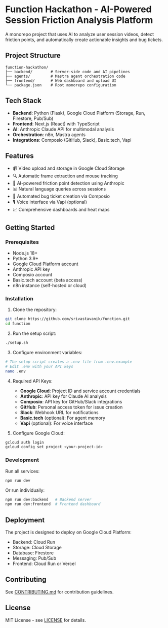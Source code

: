 # Function Hackathon - AI-Powered Session Friction Analysis Platform

A monorepo project that uses AI to analyze user session videos, detect friction points, and automatically create actionable insights and bug tickets.

## Project Structure

```
function-hackathon/
├── backend/        # Server-side code and AI pipelines
├── agents/         # Mastra agent orchestration code
├── frontend/       # Web dashboard and upload UI
└── package.json    # Root monorepo configuration
```

## Tech Stack

- **Backend**: Python (Flask), Google Cloud Platform (Storage, Run, Firestore, Pub/Sub)
- **Frontend**: Next.js (React) with TypeScript
- **AI**: Anthropic Claude API for multimodal analysis
- **Orchestration**: n8n, Mastra agents
- **Integrations**: Composio (GitHub, Slack), Basic.tech, Vapi

## Features

- 📹 Video upload and storage in Google Cloud Storage
- 🔍 Automatic frame extraction and mouse tracking
- 🤖 AI-powered friction point detection using Anthropic
- 📊 Natural language queries across sessions
- 🎫 Automated bug ticket creation via Composio
- 🎙️ Voice interface via Vapi (optional)
- 📈 Comprehensive dashboards and heat maps

## Getting Started

### Prerequisites

- Node.js 18+
- Python 3.9+
- Google Cloud Platform account
- Anthropic API key
- Composio account
- Basic.tech account (beta access)
- n8n instance (self-hosted or cloud)

### Installation

1. Clone the repository:
```bash
git clone https://github.com/srivastavanik/function.git
cd function
```

2. Run the setup script:
```bash
./setup.sh
```

3. Configure environment variables:
```bash
# The setup script creates a .env file from .env.example
# Edit .env with your API keys
nano .env
```

4. Required API Keys:
   - **Google Cloud**: Project ID and service account credentials
   - **Anthropic**: API key for Claude AI analysis  
   - **Composio**: API key for GitHub/Slack integrations
   - **GitHub**: Personal access token for issue creation
   - **Slack**: Webhook URL for notifications
   - **Basic.tech** (optional): For agent memory
   - **Vapi** (optional): For voice interface

5. Configure Google Cloud:
```bash
gcloud auth login
gcloud config set project <your-project-id>
```

### Development

Run all services:
```bash
npm run dev
```

Or run individually:
```bash
npm run dev:backend   # Backend server
npm run dev:frontend  # Frontend dashboard
```

## Deployment

The project is designed to deploy on Google Cloud Platform:

- Backend: Cloud Run
- Storage: Cloud Storage
- Database: Firestore
- Messaging: Pub/Sub
- Frontend: Cloud Run or Vercel

## Contributing

See [CONTRIBUTING.md](CONTRIBUTING.md) for contribution guidelines.

## License

MIT License - see [LICENSE](LICENSE) for details.
